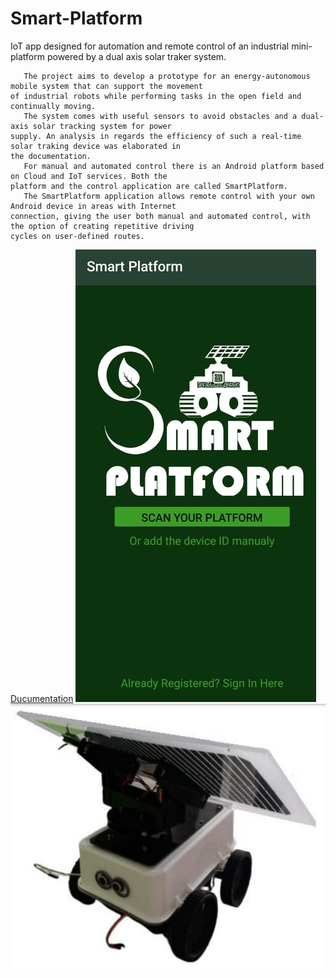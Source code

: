 # Smart-Platform

IoT app designed for automation and remote control of an industrial mini-platform powered by a dual axis solar traker system.

       The project aims to develop a prototype for an energy-autonomous mobile system that can support the movement 
    of industrial robots while performing tasks in the open field and continually moving. 
       The system comes with useful sensors to avoid obstacles and a dual-axis solar tracking system for power
    supply. An analysis in regards the efficiency of such a real-time solar traking device was elaborated in 
    the documentation.
       For manual and automated control there is an Android platform based on Cloud and IoT services. Both the 
    platform and the control application are called SmartPlatform. 
       The SmartPlatform application allows remote control with your own Android device in areas with Internet 
    connection, giving the user both manual and automated control, with the option of creating repetitive driving 
    cycles on user-defined routes.

[Ducumentation]()
![App](https://github.com/RaduPelin/Smart-Platform/blob/master/App.jpg)
![Platform](https://github.com/RaduPelin/Smart-Platform/blob/master/platform.jpg)
